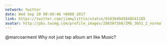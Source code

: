 ```yaml
---
network: twitter
date: Wed Sep 20 00:49:46 +0000 2017
link: https://twitter.com/jimmylittle/status/910304945848541185
avatar: http://pbs.twimg.com/profile_images/280307260/IMG_3651_2_normal.jpg
---
```


@marcoarment Why not just tap album art like Music?
